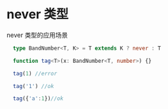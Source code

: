# never 类型

  never 类型的应用场景

```ts
  type BandNumber<T, K> = T extends K ? never : T

  function tag<T>(x: BandNumber<T, number>) {}

  tag(1) //error

  tag('1') //ok

  tag({'a':1})//ok

```
